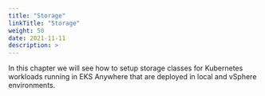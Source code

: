 ```yaml
---
title: "Storage"
linkTitle: "Storage"
weight: 50
date: 2021-11-11
description: >  
---
```


In this chapter we will see how to setup storage classes for Kubernetes workloads running in EKS Anywhere that are deployed in local and vSphere environments.
